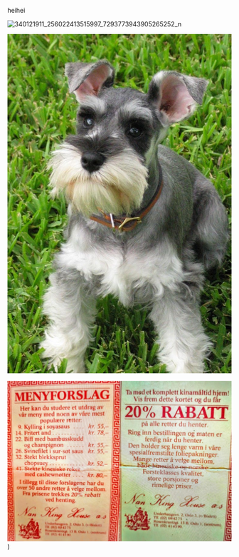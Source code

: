 heihei

![340121911_256022413515997_7293773943905265252_n](https://github.com/user-attachments/assets/531bb939-696c-4d0b-bd40-c4c0cacf2320)

![](/images/schnauzer.jpg)

![](/images/meny.jpg))